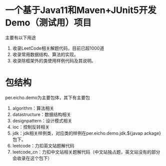 # 一个基于Java11和Maven+JUnit5开发Demo（测试用）项目
主要有以下用途

1. 收录LeetCode相关解题代码，目前已超1000道
2. 收录常用数据结构、算法的实现。
3. 收录除框架外的类使用样例代码及其说明。

# 包结构
per.eicho.demo为主要包体，其下有主要包
1. algorithm：算法相关
2. datastructure：数据结构相关
3. designpattern：设计模式相关
4. ioc：控制反转相关
5. jdk：jdk相关样例类，对应类的样例在per.eicho.demo.jdk.${javap ackage}包下。
6. leetcode：力扣英文站题解代码
7. leetcode_cn：力扣中文站相关题解代码（中文站独占题，英文站没有的部分会收录在这个包下）
